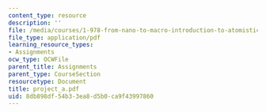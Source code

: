 ```yaml
---
content_type: resource
description: ''
file: /media/courses/1-978-from-nano-to-macro-introduction-to-atomistic-modeling-techniques-january-iap-2007/8db898df54b33ea8d5b0ca9f43997860_project_a.pdf
file_type: application/pdf
learning_resource_types:
- Assignments
ocw_type: OCWFile
parent_title: Assignments
parent_type: CourseSection
resourcetype: Document
title: project_a.pdf
uid: 8db898df-54b3-3ea8-d5b0-ca9f43997860
---
```

